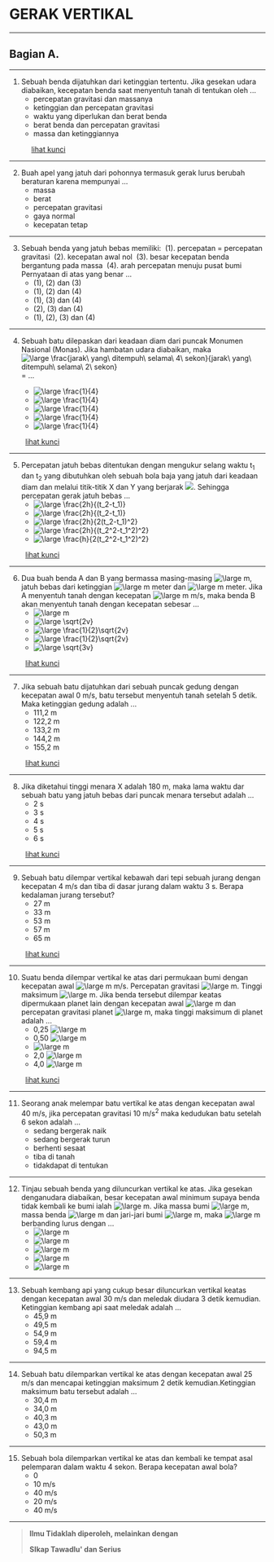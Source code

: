 <!--- Gerak V2 !--->

# GERAK VERTIKAL

---
## Bagian A.
---

1. Sebuah benda dijatuhkan dari ketinggian tertentu. Jika gesekan udara diabaikan, kecepatan benda saat menyentuh tanah di tentukan oleh ...
    - percepatan gravitasi dan massanya
    - ketinggian dan percepatan gravitasi
    - waktu yang diperlukan dan berat benda
    - berat benda dan percepatan gravitasi
    - massa dan ketinggiannya

&nbsp;&nbsp;&nbsp;&nbsp;&nbsp;&nbsp;&nbsp;&nbsp;&nbsp;&nbsp;&nbsp;[lihat kunci](gerak_1D_v2.md)

---

2. Buah apel yang jatuh dari pohonnya termasuk gerak lurus berubah beraturan karena mempunyai ...
    - massa
    - berat
    - percepatan gravitasi
    - gaya normal
    - kecepatan tetap

---

3. Sebuah benda yang jatuh bebas memiliki:
    &nbsp;(1). percepatan = percepatan gravitasi 
    &nbsp;(2). kecepatan awal nol
    &nbsp;(3). besar kecepatan benda bergantung pada massa
    &nbsp;(4). arah percepatan menuju pusat bumi
    Pernyataan di atas yang benar ...
    - (1), (2) dan (3)
    - (1), (2) dan (4)
    - (1), (3) dan (4)
    - (2), (3) dan (4)
    - (1), (2), (3) dan (4)

---

4. Sebuah batu dilepaskan dari keadaan diam dari puncak Monumen Nasional (Monas). Jika hambatan udara diabaikan, maka <img src="https://latex.codecogs.com/gif.latex?\inline&space;\dpi{120}&space;\bg_white&space;\large&space;\frac{jarak\&space;yang\&space;ditempuh\&space;selama\&space;4\&space;sekon}{jarak\&space;yang\&space;ditempuh\&space;selama\&space;2\&space;sekon}" title="\large \frac{jarak\ yang\ ditempuh\ selama\ 4\ sekon}{jarak\ yang\ ditempuh\ selama\ 2\ sekon}" /> = ... 

    - <img src="https://latex.codecogs.com/gif.latex?\inline&space;\dpi{120}&space;\bg_white&space;\large&space;\frac{1}{4}" title="\large \frac{1}{4}" />
    - <img src="https://latex.codecogs.com/gif.latex?\inline&space;\dpi{120}&space;\bg_white&space;\large&space;\frac{1}{2}" title="\large \frac{1}{4}" />
    - <img src="https://latex.codecogs.com/gif.latex?\inline&space;\dpi{120}&space;\bg_white&space;\large&space;\frac{2}{1}" title="\large \frac{1}{4}" />
    - <img src="https://latex.codecogs.com/gif.latex?\inline&space;\dpi{120}&space;\bg_white&space;\large&space;\frac{4}{1}" title="\large \frac{1}{4}" />
    - <img src="https://latex.codecogs.com/gif.latex?\inline&space;\dpi{120}&space;\bg_white&space;\large&space;\frac{16}{1}" title="\large \frac{1}{4}" />
    
&nbsp;&nbsp;&nbsp;&nbsp;&nbsp;&nbsp;&nbsp;&nbsp;[lihat kunci](kunci-gerak.md#markdown-header-4)

---

5. Percepatan jatuh bebas ditentukan dengan mengukur selang waktu t<sub>1</sub> dan t<sub>2</sub> yang dibutuhkan oleh sebuah bola baja yang jatuh dari keadaan diam dan melalui titik-titik X dan Y yang berjarak <img src="https://latex.codecogs.com/gif.latex?\inline&space;\dpi{120}&space;\bg_white&space;\large&space;h" />. Sehingga percepatan gerak jatuh bebas ...
    - <img src="https://latex.codecogs.com/gif.latex?\inline&space;\dpi{120}&space;\bg_white&space;\large&space;\frac{2h}{(t_2-t_1)^2}" title="\large \frac{2h}{(t_2-t_1)}" />
    - <img src="https://latex.codecogs.com/gif.latex?\inline&space;\dpi{120}&space;\bg_white&space;\large&space;\frac{2h}{(t_2-t_1)}" title="\large \frac{2h}{(t_2-t_1)}" />
    - <img src="https://latex.codecogs.com/gif.latex?\inline&space;\dpi{120}&space;\bg_white&space;\large&space;\frac{2h}{2(t_2-t_1)^2}" title="\large \frac{2h}{2(t_2-t_1)^2}" />
    - <img src="https://latex.codecogs.com/gif.latex?\inline&space;\dpi{120}&space;\bg_white&space;\large&space;\frac{2h}{(t_2^2-t_1^2)^2}" title="\large \frac{2h}{(t_2^2-t_1^2)^2}" />
    - <img src="https://latex.codecogs.com/gif.latex?\inline&space;\dpi{120}&space;\bg_white&space;\large&space;\frac{h}{2(t_2^2-t_1^2)^2}" title="\large \frac{h}{2(t_2^2-t_1^2)^2}" />

&nbsp;&nbsp;&nbsp;&nbsp;&nbsp;&nbsp;&nbsp;&nbsp;[lihat kunci](kunci-gerak.md#markdown-header-5)

---

6. Dua buah benda A dan B yang bermassa masing-masing <img src="https://latex.codecogs.com/gif.latex?\inline&space;\dpi{120}&space;\bg_white&space;\large&space;m" title="\large m" />, jatuh bebas dari ketinggian <img src="https://latex.codecogs.com/gif.latex?\inline&space;\dpi{120}&space;\bg_white&space;\large&space;h" title="\large m" /> meter dan <img src="https://latex.codecogs.com/gif.latex?\inline&space;\dpi{120}&space;\bg_white&space;\large&space;2h" title="\large m" /> meter. Jika A menyentuh tanah dengan kecepatan <img src="https://latex.codecogs.com/gif.latex?\inline&space;\dpi{120}&space;\bg_white&space;\large&space;v" title="\large m" /> m/s, maka benda B akan menyentuh tanah dengan kecepatan sebesar ...
    - <img src="https://latex.codecogs.com/gif.latex?\inline&space;\dpi{120}&space;\bg_white&space;\large&space;v" title="\large m" />
    - <img src="https://latex.codecogs.com/gif.latex?\inline&space;\dpi{120}&space;\bg_white&space;\large&space;\sqrt{2v}" title="\large \sqrt{2v}" />
    - <img src="https://latex.codecogs.com/gif.latex?\inline&space;\dpi{120}&space;\bg_white&space;\large&space;\frac{1}{2}\sqrt{2v}" title="\large \frac{1}{2}\sqrt{2v}" />
    - <img src="https://latex.codecogs.com/gif.latex?\inline&space;\dpi{120}&space;\bg_white&space;\large&space;\frac{1}{2}\sqrt{6v}" title="\large \frac{1}{2}\sqrt{2v}" />
    - <img src="https://latex.codecogs.com/gif.latex?\inline&space;\dpi{120}&space;\bg_white&space;\large&space;\sqrt{3v}" title="\large \sqrt{3v}" />

&nbsp;&nbsp;&nbsp;&nbsp;&nbsp;&nbsp;&nbsp;&nbsp;[lihat kunci](kunci-gerak.md#markdown-header-6)

---

7. Jika sebuah batu dijatuhkan dari sebuah puncak gedung dengan kecepatan awal 0 m/s, batu tersebut menyentuh tanah setelah 5 detik. Maka ketinggian gedung adalah ...
    - 111,2 m
    - 122,2 m
    - 133,2 m
    - 144,2 m
    - 155,2 m

&nbsp;&nbsp;&nbsp;&nbsp;&nbsp;&nbsp;&nbsp;&nbsp;[lihat kunci](kunci-gerak.md#markdown-header-7)

---

8. Jika diketahui tinggi menara X adalah 180 m, maka lama waktu dar sebuah batu yang jatuh bebas dari puncak menara tersebut adalah ...
    - 2 s
    - 3 s
    - 4 s
    - 5 s
    - 6 s

&nbsp;&nbsp;&nbsp;&nbsp;&nbsp;&nbsp;&nbsp;&nbsp;[lihat kunci](kunci-gerak.md#markdown-header-8)

---

9. Sebuah batu dilempar vertikal kebawah dari tepi sebuah jurang dengan kecepatan 4 m/s dan tiba di dasar jurang dalam waktu 3 s. Berapa kedalaman jurang tersebut?
    - 27 m
    - 33 m
    - 53 m
    - 57 m
    - 65 m

&nbsp;&nbsp;&nbsp;&nbsp;&nbsp;&nbsp;&nbsp;&nbsp;[lihat kunci](kunci-gerak.md#markdown-header-9)

---

10. Suatu benda dilempar vertikal ke atas dari permukaan bumi dengan kecepatan awal <img src="https://latex.codecogs.com/gif.latex?\inline&space;\dpi{120}&space;\bg_white&space;\large&space;v_0" title="\large m" /> m/s. Percepatan gravitasi <img src="https://latex.codecogs.com/gif.latex?\inline&space;\dpi{120}&space;\bg_white&space;\large&space;g" title="\large m" />. Tinggi maksimum <img src="https://latex.codecogs.com/gif.latex?\inline&space;\dpi{120}&space;\bg_white&space;\large&space;h" title="\large m" />. Jika benda tersebut dilempar keatas dipermukaan planet lain dengan kecepatan awal <img src="https://latex.codecogs.com/gif.latex?\inline&space;\dpi{120}&space;\bg_white&space;\large&space;2v_0" title="\large m" /> dan percepatan gravitasi planet <img src="https://latex.codecogs.com/gif.latex?\inline&space;\dpi{120}&space;\bg_white&space;\large&space;2g" title="\large m" />, maka tinggi maksimum di planet adalah ...
    - 0,25 <img src="https://latex.codecogs.com/gif.latex?\inline&space;\dpi{120}&space;\bg_white&space;\large&space;h" title="\large m" />
    - 0,50 <img src="https://latex.codecogs.com/gif.latex?\inline&space;\dpi{120}&space;\bg_white&space;\large&space;h" title="\large m" />
    - <img src="https://latex.codecogs.com/gif.latex?\inline&space;\dpi{120}&space;\bg_white&space;\large&space;h" title="\large m" />
    - 2,0 <img src="https://latex.codecogs.com/gif.latex?\inline&space;\dpi{120}&space;\bg_white&space;\large&space;h" title="\large m" />
    - 4,0 <img src="https://latex.codecogs.com/gif.latex?\inline&space;\dpi{120}&space;\bg_white&space;\large&space;h" title="\large m" />

&nbsp;&nbsp;&nbsp;&nbsp;&nbsp;&nbsp;&nbsp;&nbsp;[lihat kunci](kunci-gerak.md#markdown-header-10)

---

11. Seorang anak melempar batu vertikal ke atas dengan kecepatan awal 40 m/s, jika percepatan gravitasi 10 m/s<sup>2</sup> maka kedudukan batu setelah 6 sekon adalah ...
    - sedang bergerak naik
    - sedang bergerak turun
    - berhenti sesaat
    - tiba di tanah
    - tidakdapat di tentukan

---

12. Tinjau sebuah benda yang diluncurkan vertikal ke atas. Jika gesekan denganudara diabaikan, besar kecepatan awal minimum supaya benda tidak kembali ke bumi ialah <img src="https://latex.codecogs.com/gif.latex?\inline&space;\dpi{120}&space;\bg_white&space;\large&space;v" title="\large m" />. Jika massa bumi <img src="https://latex.codecogs.com/gif.latex?\inline&space;\dpi{120}&space;\bg_white&space;\large&space;M" title="\large m" />, massa benda <img src="https://latex.codecogs.com/gif.latex?\inline&space;\dpi{120}&space;\bg_white&space;\large&space;m" title="\large m" /> dan jari-jari bumi <img src="https://latex.codecogs.com/gif.latex?\inline&space;\dpi{120}&space;\bg_white&space;\large&space;R" title="\large m" />, maka <img src="https://latex.codecogs.com/gif.latex?\inline&space;\dpi{120}&space;\bg_white&space;\large&space;v^2" title="\large m" /> berbanding lurus dengan ...
    - <img src="https://latex.codecogs.com/gif.latex?\inline&space;\dpi{120}&space;\bg_white&space;\large&space;2RM" title="\large m" />
    - <img src="https://latex.codecogs.com/gif.latex?\inline&space;\dpi{120}&space;\bg_white&space;\large&space;2RMm" title="\large m" />
    - <img src="https://latex.codecogs.com/gif.latex?\inline&space;\dpi{120}&space;\bg_white&space;\large&space;2RM^{-1}" title="\large m" />
    - <img src="https://latex.codecogs.com/gif.latex?\inline&space;\dpi{120}&space;\bg_white&space;\large&space;2R^{-1}Mm" title="\large m" />
    - <img src="https://latex.codecogs.com/gif.latex?\inline&space;\dpi{120}&space;\bg_white&space;\large&space;2R^{-1}M" title="\large m" />

---

13. Sebuah kembang api yang cukup besar diluncurkan vertikal keatas dengan kecepatan awal 30 m/s dan meledak diudara 3 detik kemudian. Ketinggian kembang api saat meledak adalah ...
    - 45,9 m
    - 49,5 m
    - 54,9 m
    - 59,4 m
    - 94,5 m

---

14. Sebuah batu dilemparkan vertikal ke atas dengan kecepatan awal 25 m/s dan mencapai ketinggian maksimum 2 detik kemudian.Ketinggian maksimum batu tersebut adalah ...
    - 30,4 m
    - 34,0 m
    - 40,3 m
    - 43,0 m
    - 50,3 m

---

15. Sebuah bola dilemparkan vertikal ke atas dan kembali ke tempat asal pelemparan dalam waktu 4 sekon. Berapa kecepatan awal bola?
    - 0
    - 10 m/s
    - 40 m/s
    - 20 m/s
    - 40 m/s

---

>**Ilmu Tidaklah diperoleh, melainkan dengan**
>
>
>**SIkap Tawadlu' dan Serius**